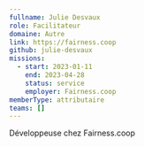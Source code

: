 ```yaml
---
fullname: Julie Desvaux
role: Facilitateur
domaine: Autre
link: https://fairness.coop
github: julie-desvaux
missions:
  - start: 2023-01-11
    end: 2023-04-28
    status: service
    employer: Fairness.coop
memberType: attributaire
teams: []
---
```

Développeuse chez Fairness.coop